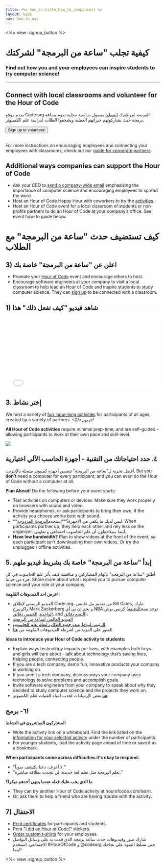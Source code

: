 ```yaml
---
title: <%= hoc_s(:title_how_to_companies) %>
layout: wide
nav: how_to_nav
---
```

<%= view :signup_button %>

# كيفية تجلب "ساعة من البرمجة" لشركتك

### Find out how you and your employees can inspire students to try computer science!

---

## Connect with local classrooms and volunteer for the Hour of Code

يقدم موقع Code.org الفرصة لموظفيك [ليتصلوا](<%= codeorg_url('/volunteer') %>) بفصول دراسية محلية تقوم بساعة برمجة حيث يشاركونهم خبراتهم العملية ويشجعوا الطلاب لدراسة علم الكمبيوتر.

<button>Sign up to volunteer!</button> <br /> <br /></p> 

For more instructions on encouraging employees and connecting your employees with classrooms, check out our [guide for corporate partners](<%= localized_file('/files/hoc-corporate-toolkit.pdf') %>).

## Additional ways companies can support the Hour of Code

- Ask your CEO to [send a company-wide email](<%= resolve_url('/promote/resources#sample-emails') %>) emphasizing the importance of computer science and encouraging employees to spread the word.
- Host an Hour of Code Happy Hour with coworkers to try the [activities](<%= resolve_url('/learn') %>).
- Host an Hour of Code event for a local classroom of students or non profits partners to do an Hour of Code at your company’s office. See event how-to guide below.

# كيف تستضيف حدث "ساعة من البرمجة" مع الطلاب

## 3) اعلن عن "ساعة من البرمجة" خاصة بك

- Promote your [Hour of Code](<%= resolve_url('/promote') %>) event and encourage others to host.
- Encourage software engineers at your company to visit a local classroom to help lead an Hour of Code and inspire students to study computer science. They can [sign up](<%= codeorg_url('/volunteer/engineer') %>) to be connected with a classroom.

## 1) شاهد فيديو "كيف تفعل ذلك" هذا <iframe width="500" height="255" src="//www.youtube.com/embed/SrnvvWDm73k" frameborder="0" allowfullscreen mark="crwd-mark"></iframe> 

## 3. إختر نشاط

We host a variety of [fun, hour-long activities](<%= resolve_url('/learn') %>) for participants of all ages, created by a variety of partners. <0/>جربهم!</p> 

**All Hour of Code activities** require minimal prep-time, and are self-guided - allowing participants to work at their own pace and skill-level.

[![](/images/fit-700/tutorials.png)](<%= resolve_url('/learn') %>)

## ٤. حدد احتياجاتك من التقنية - أجهزة الحاسب الآلي اختيارية

أفضل تجربة ل"ساعة من البرمجة" تتضمن أجهزة كمبيوتر متصلة بالإنترنت. But you **don’t** need a computer for every participant, and you can even do the Hour of Code without a computer at all.

**Plan Ahead!** Do the following before your event starts:

- Test activities on computers or devices. Make sure they work properly on browsers with sound and video.
- Provide headphones, or ask participants to bring their own, if the activity you choose works best with sound.
- **ليس لديك ما يكفي من الاجهزة؟**إستخدم[البرمجة المزدوجة](https://www.youtube.com/watch?v=vgkahOzFH2Q). When participants partner up, they help each other and rely less on the organizer. أيضا سيلاحظون أن علم الحاسوب اجتماعي و تعاوني.
- **Have low bandwidth?** Plan to show videos at the front of the event, so each participant isn't downloading their own videos. Or try the unplugged / offline activities.

## 5. إبدأ "ساعة من البرمجة" خاصة بك بشريط فيديو ملهم

أطلق "ساعة من البزمجة" بإلهام المشاركين و مناقشة كيف يأثر علم الحاسوب في كل جزء من حياتنا. Share more about what inspired you to pursue computer science and your role at your company.

**اعرض احد الفيديوهات المُلهِمة:**

- الفيديو الرسمي لإطلاق Code.org، من تقديم بيل غايتس Bill Gates, مارك زاكربيرج Mark Zuckerberg و نجم إن بي أي NBA كريس بوش (توجد نسخ[الدقيقة الواحدة](https://www.youtube.com/watch?v=qYZF6oIZtfc), [الخمس دقائق](https://www.youtube.com/watch?v=nKIu9yen5nc), and [ التسع دقائق](https://www.youtube.com/watch?v=dU1xS07N-FA)).
- [الفيديو العالمي لساعة من البرمجة ](https://www.youtube.com/watch?v=KsOIlDT145A)
- [الرئيس اوباما يدعو جميع الطلاب لتعلم علم الحاسوب](https://www.youtube.com/watch?v=6XvmhE1J9PY).
- للعثور على المزيد من أشرطة الفيديوهات الملهمة من [ هنا](https://www.youtube.com/playlist?list=PLzdnOPI1iJNfpD8i4Sx7U0y2MccnrNZuP).

**Ideas to introduce your Hour of Code activity to students:**

- Explain ways technology impacts our lives, with examples both boys and girls will care about - talk about technology that’s saving lives, helping people, connecting people.
- If you are a tech company, demo fun, innovative products your company is working on.
- If you aren’t a tech company, discuss ways your company uses technology to solve problems and accomplish goals.
- Invite software engineers from your company to speak about why they decided to study computer science and the projects they work on.
- [هنا](<%= codeorg_url('/girls')%>) بعض الإرشادات لجذب انتباه الفتيات لعلم الكمبيوتر.

## ٦- برمج!

**المشاركون المباشرون في النشاط**

- Write the activity link on a whiteboard. Find the link listed on the [information for your selected activity](<%= resolve_url('/learn') %>) under the number of participants.
- For younger students, load the activity page ahead of time or save it as a bookmark.

**When participants come across difficulties it's okay to respond:**

- "لا أعرف، دعنا نكتشف سوياً."
- "تعلم البرمجة مثل تعلم لغة جديدة، لن تتحدث بطلاقة مباشرة."

**ما الذي يجب عليك فعله عندما ينتهي أحدهم مبكرا؟**

- They can try another Hour of Code activity at hourofcode.com/learn.
- Or, ask them to help a friend who are having trouble with the activity.

## 7) الاحتفال

- [Print certificates](<%= codeorg_url('/certificates') %>) for participants and students.
- [Print "I did an Hour of Code!"](<%= resolve_url('/promote/resources#stickers') %>) stickers.
- [Order custom t-shirts](http://blog.code.org/post/132608499493/hour-of-code-shirts-and-more) for your employees.
- شارك صور وفيديوهات حدث ساعة برمجة الذي قمت به على وسائل التواصل الاجتماعي. استخدم #HourOfCode و @codeorg حتى نسلط الضوء على نجاحك ايضا!

<%= view :signup_button %>